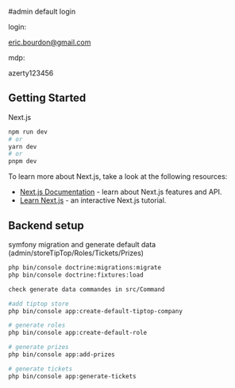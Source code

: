 #admin default login

login:

eric.bourdon@gmail.com

mdp: 

azerty123456


## Getting Started

Next.js 
```bash
npm run dev
# or
yarn dev
# or
pnpm dev
```

To learn more about Next.js, take a look at the following resources:

- [Next.js Documentation](https://nextjs.org/docs) - learn about Next.js features and API.
- [Learn Next.js](https://nextjs.org/learn) - an interactive Next.js tutorial.



## Backend setup

symfony
migration and generate default data (admin/storeTipTop/Roles/Tickets/Prizes)
```bash
php bin/console doctrine:migrations:migrate
php bin/console doctrine:fixtures:load

check generate data commandes in src/Command 

#add tiptop store
php bin/console app:create-default-tiptop-company

# generate roles 
php bin/console app:create-default-role

# generate prizes
php bin/console app:add-prizes

# generate tickets
php bin/console app:generate-tickets
```



